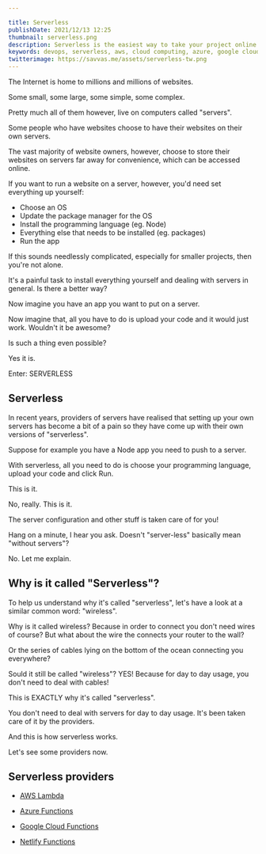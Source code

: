 ```yaml
---

title: Serverless
publishDate: 2021/12/13 12:25
thumbnail: serverless.png
description: Serverless is the easiest way to take your project online. Let's explain what it is and how it works.
keywords: devops, serverless, aws, cloud computing, azure, google cloud
twitterimage: https://savvas.me/assets/serverless-tw.png
---
```



The Internet is home to millions and millions of websites.

Some small, some large, some simple, some complex.

Pretty much all of them however, live on computers called "servers".

Some people who have websites choose to have their websites on their own servers.

The vast majority of website owners, however, choose to store their websites on servers far away for convenience, which can be accessed online.

If you want to run a website on a server, however, you'd need set everything up yourself:

* Choose an OS
* Update the package manager for the OS
* Install the programming language (eg. Node)
* Everything else that needs to be installed (eg. packages)
* Run the app

If this sounds needlessly complicated, especially for smaller projects, then you're not alone.

It's a painful task to install everything yourself and dealing with servers in general. Is there a better way?

Now imagine you have an app you want to put on a server.

Now imagine that, all you have to do is upload your code and it would just work. Wouldn't it be awesome?

Is such a thing even possible?

Yes it is.

Enter: SERVERLESS

## Serverless

In recent years, providers of servers have realised that setting up your own servers has become a bit of a pain so they have come up with their own versions of "serverless".

Suppose for example you have a Node app you need to push to a server.

With serverless, all you need to do is choose your programming language, upload your code and click Run. 

This is it.

No, really. This is it. 

The server configuration and other stuff is taken care of for you!

Hang on a minute, I hear you ask. Doesn't "server-less" basically mean "without servers"?

No. Let me explain.

## Why is it called "Serverless"?

To help us understand why it's called "serverless", let's have a look at a similar common word: "wireless".

Why is it called wireless? Because in order to connect you don't need wires of course? But what about the wire the connects your router to the wall? 

Or the series of cables lying on the bottom of the ocean connecting you everywhere?

Sould it still be called "wireless"? YES! Because for day to day usage, you don't need to deal with cables!

This is EXACTLY why it's called "serverless".

You don't need to deal with servers for day to day usage. It's been taken care of it by the providers.

And this is how serverless works. 

Let's see some providers now.

## Serverless providers

* [AWS Lambda](https://aws.amazon.com/lambda/)

* [Azure Functions](https://docs.microsoft.com/en-us/azure/azure-functions/)

* [Google Cloud Functions](https://cloud.google.com/functions)

* [Netlify Functions](https://www.netlify.com/products/functions/)